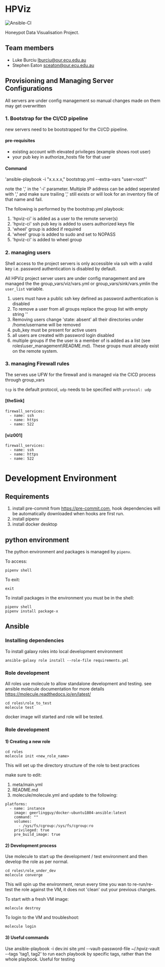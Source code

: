 # HPViz

![Ansible-CI](https://github.com/lukeburciu/hpviz/workflows/Ansible-CI/badge.svg)

Honeypot Data Visualisation Project.

## Team members

- Luke Burciu <lburciu@our.ecu.edu.au>
- Stephen Eaton <sceaton@our.ecu.edu.au>

## Provisioning and Managing Server Configurations

All servers are under config management so manual changes made on them may get overwritten

### 1. Bootstrap for the CI/CD pipeline

new servers need to be bootstrapped for the CI/CD pipeline.

#### pre-requisites

* existing account with elevated privileges (example shows root user)
* your pub key in authorize_hosts file for that user

#### Command

'ansible-playbook -i "x.x.x.x," bootstrap.yml --extra-vars "user=root"'

note the ',' in the '-i' parameter.  Multiple IP address can be added seperated with ',' and make sure trailing ',' still exists or will look for an inventory file of that name and fail.

The following is performed by the bootstrap.yml playbook:

1. 'hpviz-ci' is added as a user to the remote server(s)
2. 'hpviz-ci' ssh pub key is added to users authorized keys file
3. 'wheel' group is added if required
4. 'wheel' group is added to sudo and set to NOPASS
5. 'hpviz-ci' is added to wheel group

### 2. managing users

Shell access to the project servers is only accessible via ssh with a valid key i.e. password authentication is disabled by default.

All HPViz project server users are under config management and are managed the the group_vars/viz/vars.yml or group_vars/sink/vars.ymlin the `user_list` variable.

1. users must have a public ssh key defined as password authentication is disabled
2. To remove a user from all groups replace the group list with empty string ''
3. Removing users change 'state: absent'  all their directories under /home/username will be removed
4. pub_key must be present for active users
5. all users are created with password login disabled
6. multiple groups if the the user is a member of is added as a list (see roles\user_management\README.md).  These groups must already exist on the remote system.

### 3. managing Firewall rules

The serves use UFW for the firewall and is managed via the CICD process through group_vars

`tcp` is the default protocol, `udp` needs to be specified with `protocol: udp`

#### [theSink]

````
firewall_services:
  - name: ssh
  - name: https
  - name: 522
````

#### [viz001]

````
firewall_services:
  - name: ssh
  - name: https
  - name: 522
````

# Development Environment

## Requirements

1. install pre-commit from <https://pre-commit.com>, hook dependencies will be automatically downloaded when hooks are first run.
2. install pipenv
3. install docker desktop

## python environment

The python environment and packages is managed by `pipenv`.

To access:

`pipenv shell`

To exit:

`exit`

To install packages in the environment you must be in the shell:

````
pipenv shell
pipenv install package-x
````
## Ansible


### Installing dependencies

To install galaxy roles into local development environment

`ansible-galaxy role install --role-file requirements.yml`

### Role development

All roles use molecule to allow standalone development and testing.  see ansible molecule documentation for more details <https://molecule.readthedocs.io/en/latest/>

````
cd roles\role_to_test
molecule test
````
docker image will started and role will be tested.

### Role development

#### 1) Creating a new role

````
cd roles
molecule init <new_role_name>
````

This will set up the directory structure of the role to best practices

make sure to edit:
1. meta/main.yml
2. README.md
3. molecule/molecule.yml and update to the following:

````
platforms:
  - name: instance
    image: geerlingguy/docker-ubuntu1804-ansible:latest
    command: ""
    volumes:
      - /sys/fs/cgroup:/sys/fs/cgroup:ro
    privileged: true
    pre_build_image: true
````

#### 2) Development process

Use molecule to start up the development / test environment and then develop the role as per normal.

````
cd roles\role_under_dev
molecule converge
````

This will spin up the environment, rerun every time you wan to re-run/re-test the role against the VM, it does not 'clean' out your previous changes.

To start with a fresh VM image:

`molecule destroy`

To login to the VM and troubleshoot:

`molecule login`


#### 3) Useful commands

Use ansible-playbook -i dev.ini site.yml --vault-password-file ~/.hpviz-vault --tags 'tag1, tag2' to run each playbook by specific tags, rather than the whole playbook. Useful for testing